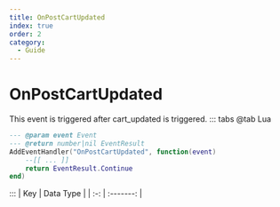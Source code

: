 ```yaml
---
title: OnPostCartUpdated
index: true
order: 2
category:
  - Guide
---
```


# OnPostCartUpdated
This event is triggered after cart_updated is triggered.
::: tabs
@tab Lua
```lua
--- @param event Event
--- @return number|nil EventResult
AddEventHandler("OnPostCartUpdated", function(event)
    --[[ ... ]]
    return EventResult.Continue
end)
```

:::
| Key | Data Type |
| :-: | :-------: |